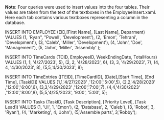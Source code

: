 **Note:** Four queries were used to insert values into the four tables. Their values are taken from the text of the textboxes in the EmployeeInsert.xaml. Here each tab contains various textboxes representing a column in the database.
 

INSERT INTO EMPLOYEE (EID,[First Name], [Last Name], Deparment) VALUES (1, 'Ryan", "Powell', 'Development'), (2, 'Emon', 'Tehrani', 'Development'), (3, 'Caleb', 'Miller', 'Development'), (4, 'John', 'Doe', 'Management'), (5, 'John', 'Miller', 'Assembly' ); 

INSERT INTO TimeCards (TCID, EmployeeID, WeekEndingDate, TotalHours) VALUES (1, 1, '4/27/2023', 5), (2, 2, '4/28/2023', 6), (3, 3, '4/29/2023', 7), (4, 4, '4/30/2023', 8), (5,5,'4/30/2023', 8); 

INSERT INTO TimeEntries ([TEID], [TimeCardID], [Date],[Start Time], [End Time], [TaskID]) VALUES (1,1,'4/27/2023' ,'12:00','5:00',5), (2,2,'4/28/2023' ,'12:00','6:00',6), (3,3,'4/29/2023' ,'12:00','7:00',7), (4,4,'4/30/2023' ,'12:00','8:00',8), (5,5,'4/25/2023', '9:00', '5:00', 5); 

INSERT INTO Tasks (TaskID, [Task Description], [Priority Level], [Task Lead]) VALUES (1, 'UI', 1, 'Emon'), (2, 'Database', 2, 'Caleb'), (3, 'Robot', 3, 'Ryan'), (4, 'Marketing', 4, 'John'), (5,'Assemble parts', 3,'Robby');